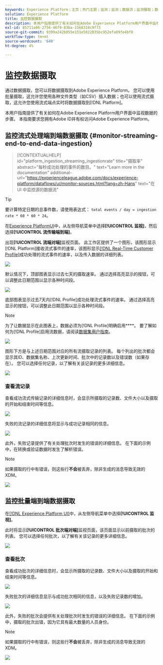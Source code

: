 ```yaml
---
keywords: Experience Platform；主页；热门主题；监测；监测；数据流；监测摄取；数据摄取；数据摄取；查看记录；查看批次；
solution: Experience Platform
title: 监控数据摄取
description: 本用户指南提供了有关如何在Adobe Experience Platform用户界面中监视数据的步骤。 本指南要求您拥有Adobe ID并有权访问Adobe Experience Platform。
exl-id: 85711a06-2756-46f9-83ba-1568310c9f73
source-git-commit: 9399a242b855e151e5822035bc952efa89fe4bf0
workflow-type: tm+mt
source-wordcount: '649'
ht-degree: 4%

---
```


# 监控数据摄取

通过数据摄取，您可以将数据摄取到Adobe Experience Platform。 您可以使用批量摄取，这允许您使用各种文件类型（如CSV）插入数据；也可以使用流式摄取，这允许您使用流式端点实时将数据摄取到[!DNL Platform]。

本用户指南提供了有关如何在Adobe Experience Platform用户界面中监视数据的步骤。 本指南要求您拥有Adobe ID并有权访问Adobe Experience Platform。

## 监控流式处理端到端数据摄取 {#monitor-streaming-end-to-end-data-ingestion}

>[!CONTEXTUALHELP]
>id="platform_ingestion_streaming_ingestionrate"
>title="摄取率"
>abstract="每秒成功处理的事件的数目。"
>text="Learn more in the documentation"
>additional-url="https://experienceleague.adobe.com/docs/experience-platform/dataflows/ui/monitor-sources.html?lang=zh-Hans" text="在 UI 中监控源的数据流"

>[!TIP]
>
>要计算特定日期的总事件数，请使用表达式： `total events / day = ingestion rate * 60 * 60 * 24`。

在[Experience PlatformUI](https://platform.adobe.com)中，从左侧导航菜单中选择&#x200B;**[!UICONTROL 监视]**，然后选择&#x200B;**[!UICONTROL 流传输端到端]**。

出现&#x200B;**[!UICONTROL 流端对端]**&#x200B;监视页面。 此工作区提供了一个图形，该图形显示[!DNL Platform]接收流式事件的速率，该图形显示[[!DNL Real-Time Customer Profile]](../../profile/home.md)成功处理的流式事件的速率，以及传入数据的详细列表。

![](../images/quality/monitor-data-flows/list-streams.png)

默认情况下，顶部图表显示过去七天的摄取速率。 通过选择高亮显示的按钮，可以调整此日期范围以显示各种时间段。

![](../images/quality/monitor-data-flows/events-received.png)

底部图表显示过去7天内[!DNL Profile]成功处理流式事件的速率。 通过选择高亮显示的按钮，可以调整此日期范围以显示各种时间段。

>[!NOTE]
>
>为了让数据显示在此图表上，数据必须为[!DNL Profile]明确启用&#x200B;****。 要了解如何为[!DNL Profile]启用流数据，请阅读[数据集用户指南](../../catalog/datasets/user-guide.md#enable-a-dataset-for-real-time-customer-profile)。

![](../images/quality/monitor-data-flows/ingested-by-profile.png)

图形下方是与上述日期范围对应的所有流摄取记录的列表。 每个列出的批次都会显示其ID、数据集名称、上次更新时间、批次中的记录数以及错误数（如果存在）。 您可以选择任何记录，以了解有关该记录的更多详细信息。

![](../images/quality/monitor-data-flows/streams.png)

### 查看流记录

查看成功流式传输记录的详细信息时，会显示所摄取的记录数、文件大小以及摄取的开始和结束时间等信息。

![](../images/quality/monitor-data-flows/successful-streaming.png)

失败的流记录的详细信息将显示与成功记录相同的信息。

![](../images/quality/monitor-data-flows/failed-batch.png)

此外，失败记录提供了有关处理批次时发生的错误的详细信息。 在下面的示例中，在转换或验证数据时发生了解析错误。

>[!NOTE]
>
>如果摄取的行中有错误，则这些行&#x200B;**不会**&#x200B;被丢弃，除非生成的消息导致无效的XDM。

![](../images/quality/monitor-data-flows/failed-batch-error.png)

## 监控批量端到端数据摄取

在[[!DNL Experience Platform UI]](https://platform.adobe.com)中，从左侧导航菜单中选择&#x200B;**[!UICONTROL 监视]**。

此时将显示&#x200B;**[!UICONTROL 批次端对端]**&#x200B;监视页面，该页面显示以前摄取的批次的列表。 您可以选择任何批次，以了解有关该记录的更多详细信息。

![](../images/quality/monitor-data-flows/batch-monitoring.png)

### 查看批次

查看成功批次的详细信息时，会显示所摄取的记录数、文件大小以及摄取的开始和结束时间等信息。

![](../images/quality/monitor-data-flows/successful-batch.png)

失败批次的详细信息显示与成功批次相同的信息，以及失败记录数的增加。

![](../images/quality/monitor-data-flows/failed-batch.png)

此外，失败的批次会提供有关处理批次时发生的错误的详细信息。 在下面的示例中，摄取的批次出错，因为它具有最大数量的人员身份。

>[!NOTE]
>
>如果摄取的行中有错误，则这些行&#x200B;**不会**&#x200B;被丢弃，除非生成的消息导致无效的XDM。

![](../images/quality/monitor-data-flows/failed-streaming-error.png)
